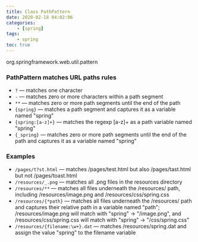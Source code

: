 ```yaml
---
title: Class PathPattern
date: 2020-02-18 04:02:06
categories:
    - [spring]
tags:
    - spring
toc: true
---
```


org.springframework.web.util.pattern

<!-- more -->

### PathPattern matches URL paths rules

-   `?` — matches one character
-   `-` — matches zero or more characters within a path segment
-   `**` — matches zero or more path segments until the end of the path
-   `{spring}` — matches a path segment and captures it as a variable named "spring"
-   `{spring:[a-z]+}` — matches the regexp [a-z]+ as a path variable named "spring"
-   `{_spring}` — matches zero or more path segments until the end of the path and captures it as a variable named "spring"

### Examples

-   `/pages/t?st.html` — matches /pages/test.html but also /pages/tast.html but not /pages/toast.html
-   `/resources/_.png` — matches all .png files in the resources directory
-   `/resources/**` — matches all files underneath the /resources/ path, including /resources/image.png and /resources/css/spring.css
-   `/resources/{*path}` — matches all files underneath the /resources/ path and captures their relative path in a variable named "path"; /resources/image.png will match with "spring" -> "/image.png", and /resources/css/spring.css will match with "spring" -> "/css/spring.css"
-   `/resources/{filename:\w+}.dat` — matches /resources/spring.dat and assign the value "spring" to the filename variable
